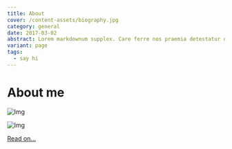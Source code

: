 ```yaml
---
title: About
cover: /content-assets/biography.jpg
category: general
date: 2017-03-02
abstract: Lorem markdownum supplex. Care ferre nos praemia detestatur oderit vitatumque, tardius pello ostentare; dixit.
variant: page
tags:
  - say hi
---
```


# About me

![Img](/content-assets/biography/aikya1.jpg)

![Img](/content-assets/biography/aikya2.jpg)

[Read on…](/reconnecting-with-spirit-through-nature)

